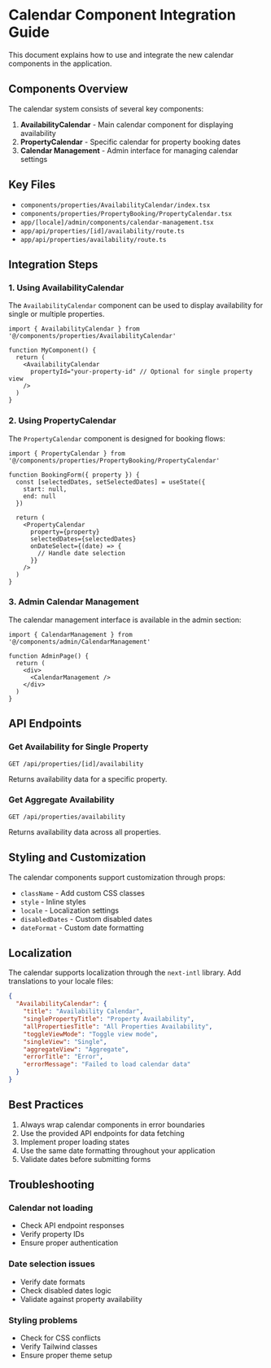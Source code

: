 # Calendar Component Integration Guide

This document explains how to use and integrate the new calendar components in the application.

## Components Overview

The calendar system consists of several key components:

1. **AvailabilityCalendar** - Main calendar component for displaying availability
2. **PropertyCalendar** - Specific calendar for property booking dates
3. **Calendar Management** - Admin interface for managing calendar settings

## Key Files

- `components/properties/AvailabilityCalendar/index.tsx`
- `components/properties/PropertyBooking/PropertyCalendar.tsx`
- `app/[locale]/admin/components/calendar-management.tsx`
- `app/api/properties/[id]/availability/route.ts`
- `app/api/properties/availability/route.ts`

## Integration Steps

### 1. Using AvailabilityCalendar

The `AvailabilityCalendar` component can be used to display availability for single or multiple properties.

```tsx
import { AvailabilityCalendar } from '@/components/properties/AvailabilityCalendar'

function MyComponent() {
  return (
    <AvailabilityCalendar 
      propertyId="your-property-id" // Optional for single property view
    />
  )
}
```

### 2. Using PropertyCalendar

The `PropertyCalendar` component is designed for booking flows:

```tsx
import { PropertyCalendar } from '@/components/properties/PropertyBooking/PropertyCalendar'

function BookingForm({ property }) {
  const [selectedDates, setSelectedDates] = useState({
    start: null,
    end: null
  })

  return (
    <PropertyCalendar
      property={property}
      selectedDates={selectedDates}
      onDateSelect={(date) => {
        // Handle date selection
      }}
    />
  )
}
```

### 3. Admin Calendar Management

The calendar management interface is available in the admin section:

```tsx
import { CalendarManagement } from '@/components/admin/CalendarManagement'

function AdminPage() {
  return (
    <div>
      <CalendarManagement />
    </div>
  )
}
```

## API Endpoints

### Get Availability for Single Property
`GET /api/properties/[id]/availability`

Returns availability data for a specific property.

### Get Aggregate Availability
`GET /api/properties/availability`

Returns availability data across all properties.

## Styling and Customization

The calendar components support customization through props:

- `className` - Add custom CSS classes
- `style` - Inline styles
- `locale` - Localization settings
- `disabledDates` - Custom disabled dates
- `dateFormat` - Custom date formatting

## Localization

The calendar supports localization through the `next-intl` library. Add translations to your locale files:

```json
{
  "AvailabilityCalendar": {
    "title": "Availability Calendar",
    "singlePropertyTitle": "Property Availability",
    "allPropertiesTitle": "All Properties Availability",
    "toggleViewMode": "Toggle view mode",
    "singleView": "Single",
    "aggregateView": "Aggregate",
    "errorTitle": "Error",
    "errorMessage": "Failed to load calendar data"
  }
}
```

## Best Practices

1. Always wrap calendar components in error boundaries
2. Use the provided API endpoints for data fetching
3. Implement proper loading states
4. Use the same date formatting throughout your application
5. Validate dates before submitting forms

## Troubleshooting

### Calendar not loading
- Check API endpoint responses
- Verify property IDs
- Ensure proper authentication

### Date selection issues
- Verify date formats
- Check disabled dates logic
- Validate against property availability

### Styling problems
- Check for CSS conflicts
- Verify Tailwind classes
- Ensure proper theme setup

